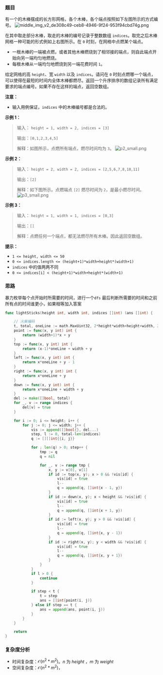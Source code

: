 ### 题目

有一个的木棒摆成的长方形网格，各个木棒，各个端点按照如下左图所示的方式编号。
![middle_img_v2_de308c49-ceb8-4946-9f24-953f94cbd74g.png](https://pic.leetcode-cn.com/1637557264-hILEsK-middle_img_v2_de308c49-ceb8-4946-9f24-953f94cbd74g.png)


在其中取走部分木棒，取走的木棒的编号记录于整数数组 `indices`。取完之后木棒网格一种可能的形式例如上右图所示。在 `0` 时刻，在网格中点燃某个端点。
- 一根木棒的一端被点燃，或者其他木棒燃烧到了相邻接的端点，则自此端点开始向另一端均匀地燃烧。
- 每根木棒从一端均匀地燃烧到另一端花费时间 `1`。

给定网格的高 `height`、宽 `width` 以及 `indices`。请问在 `0` 时刻点燃哪一个端点，可以使得在最短的时间内全体木棒都燃尽。返回一个升序排序的数组记录所有满足要求的端点编号。如果不存在这样的端点，返回空数组。


**注意：**
- 输入用例保证，`indices` 中的木棒编号都是合法的。


**示例 1：**
>输入：
> `height = 1, width = 2, indices = [3]`
>
>输出：`[0,1,2,3,4,5]`
>
>解释：如图所示，点燃所有端点，燃尽时间均为 `3`。
![p2_small.png](https://pic.leetcode-cn.com/1637557612-ePJqgt-p2_small.png)



**示例 2：**
>输入：
> `height = 2, width = 2, indices = [2,5,6,7,8,10,11]`
>
>输出：`[2]`
>
>解释：如下图所示。点燃端点 `[2]` 燃尽时间为 `2`，是最小燃尽时间。
![p3_small.png](https://pic.leetcode-cn.com/1637557626-nUTqoD-p3_small.png)



**示例 3：**
>输入：
> `height = 1, width = 1, indices = [0,3]`
>
>输出：`[]`
>
>解释：点燃任何一个端点，都无法燃尽所有木棒。因此返回空数组。


**提示：**
- `1 <= height, width <= 50`
- `0 <= indices.length <= (height+1)*width+height*(width+1)`
- `indices` 中的值两两不同
- `0 <= indices[i] < (height+1)*width+height*(width+1)`

### 思路

暴力枚举每个点开始时所需要的时间，进行一个`dfs`
最后判断所需要的时间和之前所有点的时间谁更小，如果相等加入答案

```go 
func lightSticks(height int, width int, indices []int) (ans []int) {

	// 火柴编码
	t, total, oneLine := math.MaxUint32, 2*height*width+height+width, 2*width+1
	point := func(x, y int) int {
		return (width+1)*x + y
	}
	top := func(x, y int) int {
		return (x-1)*oneLine + width + y
	}
	left := func(x, y int) int {
		return x*oneLine + y - 1
	}
	right := func(x, y int) int {
		return x*oneLine + y
	}
	down := func(x, y int) int {
		return x*oneLine + width + y
	}
	del := make([]bool, total)
	for _, v := range indices {
		del[v] = true
	}

	for i := 0; i <= height; i++ {
		for j := 0; j <= width; j++ {
			vis := append([]bool{}, del...)
			step, l := 0, total-len(indices)
			q := [][]int{{i, j}}

			for ; len(q) > 0; step++ {
				tmp := q
				q = nil

				for _, v := range tmp {
					x, y := v[0], v[1]
					if id := top(x, y); x > 0 && !vis[id] {
						vis[id] = true
						l--
						q = append(q, []int{x - 1, y})
					}
					if id := down(x, y); x < height && !vis[id] {
						vis[id] = true
						l--
						q = append(q, []int{x + 1, y})
					}
					if id := left(x, y); y > 0 && !vis[id] {
						vis[id] = true
						l--
						q = append(q, []int{x, y - 1})
					}
					if id := right(x, y); y < width && !vis[id] {
						vis[id] = true
						l--
						q = append(q, []int{x, y + 1})
					}
				}
			}
			if l > 0 {
				continue
			}

			if step < t {
				t = step
				ans = []int{point(i, j)}
			} else if step == t {
				ans = append(ans, point(i, j))
			}
		}
	}

	return
}
```

### 复杂度分析

- 时间复杂度：$\mathcal{O}(n^2*m^2)$。$n$ 为 $height$ ，$m$ 为 $weight$ 
- 空间复杂度：$\mathcal{O}(n^2*m^2)$，
